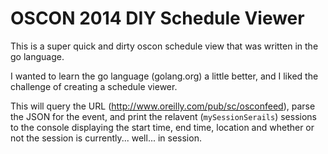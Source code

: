 OSCON 2014 DIY Schedule Viewer
========================

This is a super quick and dirty oscon schedule view that was written in the go language.

I wanted to learn the go language (golang.org) a little better, and I liked the challenge of creating a schedule viewer.

This will query the URL (http://www.oreilly.com/pub/sc/osconfeed), parse the JSON for the event, and print the relavent (`mySessionSerails`) sessions to the console displaying the start time, end time, location and whether or not the session is currently... well... in session.
